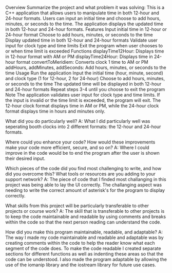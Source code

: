 Overview
Summarize the project and what problem it was solving: 
This is a C++ application that allows users to manipulate time in both 12-hour and 24-hour formats. Users can input an initial time and choose to add hours, minutes, or seconds to the time. The application displays the updated time in both 12-hour and 24-hour formats.
Features
Input initial time in 12-hour or 24-hour format
Choose to add hours, minutes, or seconds to the time
Display updated time in both 12-hour and 24-hour formats
Validate user input for clock type and time limits
Exit the program when user chooses to or when time limit is exceeded
Functions
displayTime12Hour: Displays time in 12-hour format with AM or PM
displayTime24Hour: Displays time in 24-hour format
convertToMeridiem: Converts clock 1 time to AM or PM
addHours, addMinutes, addSeconds: Add hours, minutes, or seconds to the time
Usage
Run the application
Input the initial time (hour, minute, second) and clock type (1 for 12-hour, 2 for 24-hour)
Choose to add hours, minutes, or seconds to the time
The updated time will be displayed in both 12-hour and 24-hour formats
Repeat steps 3-4 until you choose to exit the program
Note
The application validates user input for clock type and time limits. If the input is invalid or the time limit is exceeded, the program will exit.
The 12-hour clock format displays time in AM or PM, while the 24-hour clock format displays time in hours and minutes only.


What did you do particularly well?
A: What I did particularly well was seperating booth clocks into 2 different formats: the 12-hour and 24-hour formats. 

Where could you enhance your code? How would these improvements make your code more efficient, secure, and so on?
A: Where I could improve in the code would be to end the program after the user is shown their desired input. 

Which pieces of the code did you find most challenging to write, and how did you overcome this? What tools or resources are you adding to your support network?
A: The piece of code that I finded most challanging in this project was being able to lay the UI correctly. The challanging aspect was needing to 
write the correct amount of asterisk's for the program to display correctly.  

What skills from this project will be particularly transferable to other projects or course work?
A: The skill that is transferable to other projects is to keep the code maintainable and readable by using comments and breaks within the code so that the next person 
reading can understand the code.

How did you make this program maintainable, readable, and adaptable?
A: The way I made my code maintainable and readable and adaptable was by creating comments within the code to help the reader know what each segment of the code does.
To make the code readable I created separate sections for different functions as well as indenting these areas so that the code can be understood. I also made the 
program adaptable by allowing the use of the iomanip library and the iostream library for future use cases.
